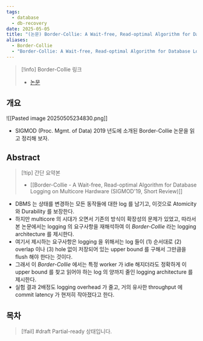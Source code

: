 ```yaml
---
tags:
  - database
  - db-recovery
date: 2025-05-05
title: "(논문) Border-Collie: A Wait-free, Read-optimal Algorithm for Database Logging on Multicore Hardware (SIGMOD'19)"
aliases:
  - Border-Collie
  - "Border-Collie: A Wait-free, Read-optimal Algorithm for Database Logging on Multicore Hardware (SIGMOD'19)"
---
```

> [!info] Border-Collie 링크
> - [논문](https://dl.acm.org/doi/pdf/10.1145/3299869.3300071)

## 개요

![[Pasted image 20250505234830.png]]

- SIGMOD (Proc. Mgmt. of Data) 2019 년도에 소개된 Border-Collie 논문을 읽고 정리해 보자.

## Abstract

> [!tip] 간단 요약본
> - [[Border-Collie - A Wait-free, Read-optimal Algorithm for Database Logging on Multicore Hardware (SIGMOD'19, Short Review)]]

- DBMS 는 상태를 변경하는 모든 동작들에 대한 log 를 남기고, 이것으로 Atomicity 와 Durability 를 보장한다.
- 하지만 multicore 의 시대가 오면서 기존의 방식이 확장성의 문제가 있었고, 따라서 본 논문에서는 logging 의 요구사항을 재해석하여 이 *Border-Collie* 라는 logging architecture 를 제시한다.
- 여기서 제시하는 요구사항은 logging 을 위해서는 log 들이 (1) 순서대로 (2) overlap 이나 (3) hole 없이 저장되어 있는 upper bound 를 구해서 그만큼을 flush 해야 한다는 것이다.
- 그래서 이 *Border-Collie* 에서는 특정 worker 가 idle 해지더라도 정확하게 이 upper bound 를 찾고 읽어야 하는 log 의 양까지 줄인 logging architecture 를 제시한다.
- 실험 결과 2배정도 logging overhead 가 줄고, 거의 유사한 throughput 에 commit latency 가 현저히 작아졌다고 한다.

## 목차

> [!fail] #draft Partial-ready 상태입니다.
